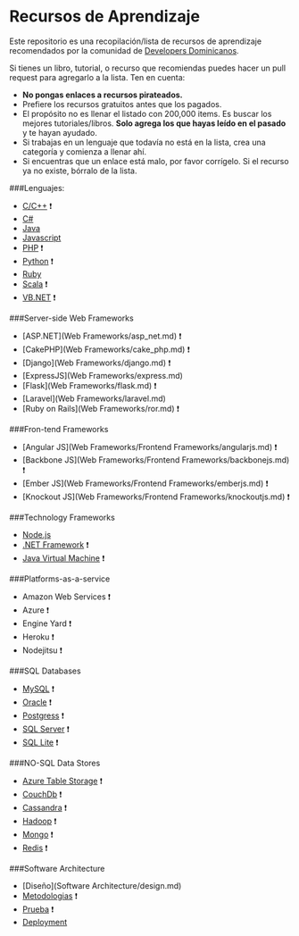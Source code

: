 Recursos de Aprendizaje
========

Este repositorio es una recopilación/lista de recursos de aprendizaje recomendados por la comunidad de [Developers Dominicanos](http://developers.do).

Si tienes un libro, tutorial, o recurso que recomiendas puedes hacer un pull request para agregarlo a la lista. Ten en cuenta:

* **No pongas enlaces a recursos pirateados.**
* Prefiere los recursos gratuitos antes que los pagados. 
* El propósito no es llenar el listado con 200,000 items. Es buscar los mejores tutoriales/libros. **Solo agrega los que hayas leído en el pasado** y te hayan ayudado. 
* Si trabajas en un lenguaje que todavía no está en la lista, crea una categoría y comienza a llenar ahí. 
* Si encuentras que un enlace está malo, por favor corrígelo. Si el recurso ya no existe, bórralo de la lista. 

###Lenguajes:

* [C/C++](Lenguajes/c_and_cpp.md) :heavy_exclamation_mark:
* [C#](Lenguajes/c_sharp.md)
* [Java](Lenguajes/java.md)
* [Javascript](Lenguajes/javascript.md)
* [PHP](Lenguajes/php.md) :heavy_exclamation_mark:
* [Python](Lenguajes/python.md) :heavy_exclamation_mark:
* [Ruby](Lenguajes/ruby.md)
* [Scala](Lenguajes/scala.md) :heavy_exclamation_mark:
* [VB.NET](Lenguajes/vb_net.md) :heavy_exclamation_mark:

###Server-side Web Frameworks
* [ASP.NET](Web Frameworks/asp_net.md) :heavy_exclamation_mark:
* [CakePHP](Web Frameworks/cake_php.md) :heavy_exclamation_mark:
* [Django](Web Frameworks/django.md) :heavy_exclamation_mark:
* [ExpressJS](Web Frameworks/express.md)
* [Flask](Web Frameworks/flask.md) :heavy_exclamation_mark:
* [Laravel](Web Frameworks/laravel.md)
* [Ruby on Rails](Web Frameworks/ror.md) :heavy_exclamation_mark:

###Fron-tend Frameworks
* [Angular JS](Web Frameworks/Frontend Frameworks/angularjs.md) :heavy_exclamation_mark:
* [Backbone JS](Web Frameworks/Frontend Frameworks/backbonejs.md) :heavy_exclamation_mark:
* [Ember JS](Web Frameworks/Frontend Frameworks/emberjs.md) :heavy_exclamation_mark:
* [Knockout JS](Web Frameworks/Frontend Frameworks/knockoutjs.md) :heavy_exclamation_mark:

###Technology Frameworks
* [Node.js](Frameworks/nodejs.md)
* [.NET Framework](Frameworks/dotnet_framework.md) :heavy_exclamation_mark:
* [Java Virtual Machine](Frameworks/jvm.md) :heavy_exclamation_mark: 

###Platforms-as-a-service
* Amazon Web Services :heavy_exclamation_mark:
* Azure :heavy_exclamation_mark:
* Engine Yard :heavy_exclamation_mark:
* Heroku :heavy_exclamation_mark:
* Nodejitsu :heavy_exclamation_mark:

###SQL Databases
* [MySQL](mysql.md) :heavy_exclamation_mark:
* [Oracle](oracle.md) :heavy_exclamation_mark:
* [Postgress](postgress) :heavy_exclamation_mark:
* [SQL Server](sql_server.md) :heavy_exclamation_mark:
* [SQL Lite](sql_lite.md) :heavy_exclamation_mark:

###NO-SQL Data Stores
* [Azure Table Storage](azure_table_storage.md) :heavy_exclamation_mark:
* [CouchDb](couchdb.md) :heavy_exclamation_mark:
* [Cassandra](cassandra.md) :heavy_exclamation_mark:
* [Hadoop](hadoop.md) :heavy_exclamation_mark:
* [Mongo](mongo.md) :heavy_exclamation_mark:
* [Redis](redis.md) :heavy_exclamation_mark:
 
###Software Architecture
* [Diseño](Software Architecture/design.md)
* [Metodologias](methodologies.md) :heavy_exclamation_mark:
* [Prueba](testing.md) :heavy_exclamation_mark:
* [Deployment](deployment.md) 
